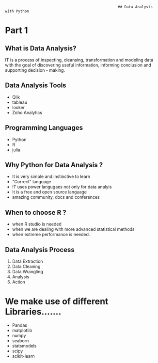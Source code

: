                                                         ## Data Analysis with Python
# Part 1                                                      
## What is Data Analysis?
IT is a process of inspecting, cleansing, transformation and modeling data with the goal of discovering useful information, informing conclusion and supporting decision - making.
## Data Analysis Tools
- Qlik
- tableau
- looker
- Zoho Analytics
## Programming Languages
- Python 
- R
- julia
## Why Python for Data Analysis ?
- It is very simple and  instinctive to learn
- "Correct" language
- IT uses power langugaes not only for data analyis 
- It is a free and open source language
- amazing community, docs and conferences 
## When to choose R ?
- when R studio is needed
- when we are dealing with more advanced statistical methods
- when extreme performance is needed.
## Data Analysis Process
1. Data Extraction 
2. Data Cleaning
3. Data Wrangling
4. Analysis
5. Action
# We make use of different Libraries.......
 - Pandas
 - matplotlib
 - numpy
 - seaborn
 - statsmodels
 - scipy
 - scikit-learn



   
